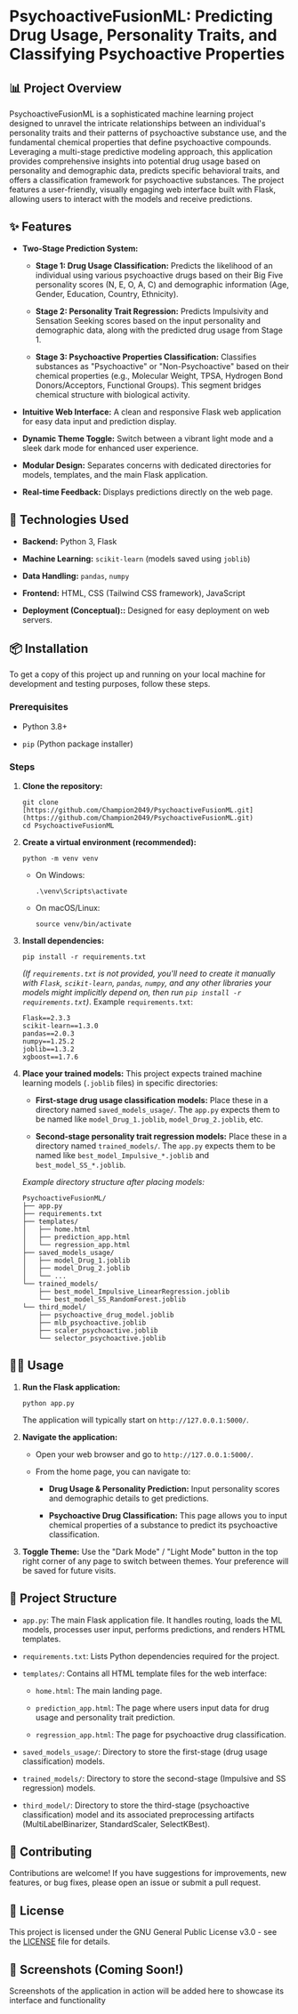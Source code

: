 # PsychoactiveFusionML: Predicting Drug Usage, Personality Traits, and Classifying Psychoactive Properties

## 📊 Project Overview

PsychoactiveFusionML is a sophisticated machine learning project designed to unravel the intricate relationships between an individual's personality traits and their patterns of psychoactive substance use, and the fundamental chemical properties that define psychoactive compounds. Leveraging a multi-stage predictive modeling approach, this application provides comprehensive insights into potential drug usage based on personality and demographic data, predicts specific behavioral traits, and offers a classification framework for psychoactive substances. The project features a user-friendly, visually engaging web interface built with Flask, allowing users to interact with the models and receive predictions.

## ✨ Features

* **Two-Stage Prediction System:**

    * **Stage 1: Drug Usage Classification:** Predicts the likelihood of an individual using various psychoactive drugs based on their Big Five personality scores (N, E, O, A, C) and demographic information (Age, Gender, Education, Country, Ethnicity).

    * **Stage 2: Personality Trait Regression:** Predicts Impulsivity and Sensation Seeking scores based on the input personality and demographic data, along with the predicted drug usage from Stage 1.

    * **Stage 3: Psychoactive Properties Classification:** Classifies substances as "Psychoactive" or "Non-Psychoactive" based on their chemical properties (e.g., Molecular Weight, TPSA, Hydrogen Bond Donors/Acceptors, Functional Groups). This segment bridges chemical structure with biological activity.

* **Intuitive Web Interface:** A clean and responsive Flask web application for easy data input and prediction display.

* **Dynamic Theme Toggle:** Switch between a vibrant light mode and a sleek dark mode for enhanced user experience.

* **Modular Design:** Separates concerns with dedicated directories for models, templates, and the main Flask application.

* **Real-time Feedback:** Displays predictions directly on the web page.

## 🚀 Technologies Used

* **Backend:** Python 3, Flask

* **Machine Learning:** `scikit-learn` (models saved using `joblib`)

* **Data Handling:** `pandas`, `numpy`

* **Frontend:** HTML, CSS (Tailwind CSS framework), JavaScript

* **Deployment (Conceptual)::** Designed for easy deployment on web servers.

## 📦 Installation

To get a copy of this project up and running on your local machine for development and testing purposes, follow these steps.

### Prerequisites

* Python 3.8+

* `pip` (Python package installer)

### Steps

1.  **Clone the repository:**

    ```
    git clone [https://github.com/Champion2049/PsychoactiveFusionML.git](https://github.com/Champion2049/PsychoactiveFusionML.git)
    cd PsychoactiveFusionML
    ```

2.  **Create a virtual environment (recommended):**

    ```
    python -m venv venv
    ```

    * On Windows:

        ```
        .\venv\Scripts\activate
        ```

    * On macOS/Linux:

        ```
        source venv/bin/activate
        ```

3.  **Install dependencies:**

    ```
    pip install -r requirements.txt
    ```

    *(If `requirements.txt` is not provided, you'll need to create it manually with `Flask`, `scikit-learn`, `pandas`, `numpy`, and any other libraries your models might implicitly depend on, then run `pip install -r requirements.txt`)*. Example `requirements.txt`:

    ```
    Flask==2.3.3
    scikit-learn==1.3.0
    pandas==2.0.3
    numpy==1.25.2
    joblib==1.3.2
    xgboost==1.7.6
    ```

4.  **Place your trained models:**
    This project expects trained machine learning models (`.joblib` files) in specific directories:

    * **First-stage drug usage classification models:** Place these in a directory named `saved_models_usage/`. The `app.py` expects them to be named like `model_Drug_1.joblib`, `model_Drug_2.joblib`, etc.

    * **Second-stage personality trait regression models:** Place these in a directory named `trained_models/`. The `app.py` expects them to be named like `best_model_Impulsive_*.joblib` and `best_model_SS_*.joblib`.

    *Example directory structure after placing models:*

    ```
    PsychoactiveFusionML/
    ├── app.py
    ├── requirements.txt
    ├── templates/
    │   ├── home.html
    │   ├── prediction_app.html
    │   └── regression_app.html
    ├── saved_models_usage/
    │   ├── model_Drug_1.joblib
    │   ├── model_Drug_2.joblib
    │   └── ...
    └── trained_models/
        ├── best_model_Impulsive_LinearRegression.joblib
        └── best_model_SS_RandomForest.joblib
    └── third_model/
        ├── psychoactive_drug_model.joblib
        ├── mlb_psychoactive.joblib
        ├── scaler_psychoactive.joblib
        └── selector_psychoactive.joblib
    ```

## 🏃‍♀️ Usage

1.  **Run the Flask application:**

    ```
    python app.py
    ```

    The application will typically start on `http://127.0.0.1:5000/`.

2.  **Navigate the application:**

    * Open your web browser and go to `http://127.0.0.1:5000/`.

    * From the home page, you can navigate to:

        * **Drug Usage & Personality Prediction:** Input personality scores and demographic details to get predictions.

        * **Psychoactive Drug Classification:** This page allows you to input chemical properties of a substance to predict its psychoactive classification.

3.  **Toggle Theme:** Use the "Dark Mode" / "Light Mode" button in the top right corner of any page to switch between themes. Your preference will be saved for future visits.

## 📁 Project Structure

* `app.py`: The main Flask application file. It handles routing, loads the ML models, processes user input, performs predictions, and renders HTML templates.

* `requirements.txt`: Lists Python dependencies required for the project.

* `templates/`: Contains all HTML template files for the web interface:

    * `home.html`: The main landing page.

    * `prediction_app.html`: The page where users input data for drug usage and personality trait prediction.

    * `regression_app.html`: The page for psychoactive drug classification.

* `saved_models_usage/`: Directory to store the first-stage (drug usage classification) models.

* `trained_models/`: Directory to store the second-stage (Impulsive and SS regression) models.

* `third_model/`: Directory to store the third-stage (psychoactive classification) model and its associated preprocessing artifacts (MultiLabelBinarizer, StandardScaler, SelectKBest).

## 🤝 Contributing

Contributions are welcome! If you have suggestions for improvements, new features, or bug fixes, please open an issue or submit a pull request.

## 📄 License

This project is licensed under the GNU General Public License v3.0 - see the [LICENSE](LICENSE) file for details.

## 📸 Screenshots (Coming Soon!)

Screenshots of the application in action will be added here to showcase its interface and functionality
